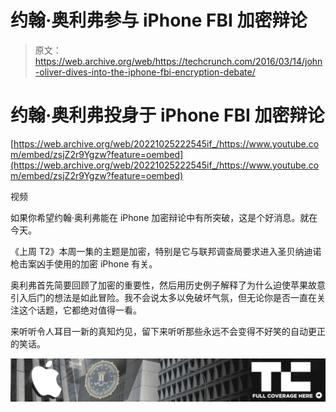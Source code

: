 # 约翰·奥利弗参与 iPhone FBI 加密辩论 

> 原文：<https://web.archive.org/web/https://techcrunch.com/2016/03/14/john-oliver-dives-into-the-iphone-fbi-encryption-debate/>

# 约翰·奥利弗投身于 iPhone FBI 加密辩论

[https://web.archive.org/web/20221025222545if_/https://www.youtube.com/embed/zsjZ2r9Ygzw?feature=oembed](https://web.archive.org/web/20221025222545if_/https://www.youtube.com/embed/zsjZ2r9Ygzw?feature=oembed)

视频

如果你希望约翰·奥利弗能在 iPhone 加密辩论中有所突破，这是个好消息。就在今天。

《上周 T2》本周一集的主题是加密，特别是它与联邦调查局要求进入圣贝纳迪诺枪击案凶手使用的加密 iPhone 有关。

奥利弗首先简要回顾了加密的重要性，然后用历史例子解释了为什么迫使苹果故意引入后门的想法是如此冒险。我不会说太多以免破坏气氛，但无论你是否一直在关注这个话题，它都绝对值得一看。

来听听令人耳目一新的真知灼见，留下来听听那些永远不会变得不好笑的自动更正的笑话。

[![Apple vs FBI](img/cf374c3c1b6efb721f51ff15354cc7cf.png)](https://web.archive.org/web/20221025222545/https://beta.techcrunch.com/tag/apple-vs-fbi)